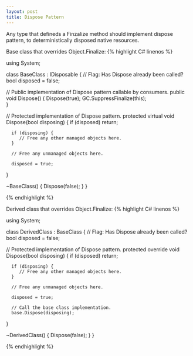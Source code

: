 ```yaml
---
layout: post
title: Dispose Pattern
---
```


Any type that defineds a Finzalize method should implement dispose pattern, to deterministically disposed native resources.

Base class that overrides Object.Finalize:
{% highlight C# linenos %}

using System;

class BaseClass : IDisposable
{
   // Flag: Has Dispose already been called?
   bool disposed = false;

   // Public implementation of Dispose pattern callable by consumers.
   public void Dispose()
   { 
      Dispose(true);
      GC.SuppressFinalize(this);           
   }

   // Protected implementation of Dispose pattern.
   protected virtual void Dispose(bool disposing)
   {
      if (disposed)
         return; 

      if (disposing) {
         // Free any other managed objects here.
      }

      // Free any unmanaged objects here.
      
      disposed = true;
   }

   ~BaseClass()
   {
      Dispose(false);
   }
}

{% endhighlight %}

Derived class that overrides Object.Finalize:
{% highlight C# linenos %}

using System;

class DerivedClass : BaseClass
{
   // Flag: Has Dispose already been called?
   bool disposed = false;

   // Protected implementation of Dispose pattern.
   protected override void Dispose(bool disposing)
   {
      if (disposed)
         return; 

      if (disposing) {
         // Free any other managed objects here.
      }

      // Free any unmanaged objects here.

      disposed = true;

      // Call the base class implementation.
      base.Dispose(disposing);
   }

   ~DerivedClass()
   {
      Dispose(false);
   }
}

{% endhighlight %}
